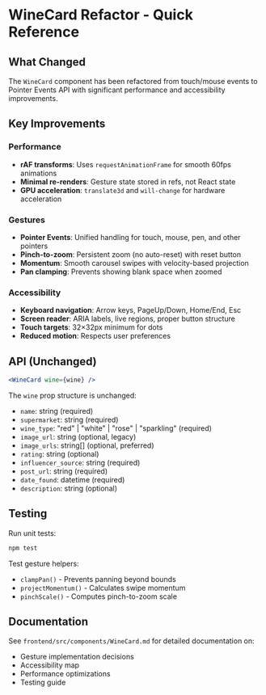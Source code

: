 # WineCard Refactor - Quick Reference

## What Changed

The `WineCard` component has been refactored from touch/mouse events to Pointer Events API with significant performance and accessibility improvements.

## Key Improvements

### Performance
- **rAF transforms**: Uses `requestAnimationFrame` for smooth 60fps animations
- **Minimal re-renders**: Gesture state stored in refs, not React state
- **GPU acceleration**: `translate3d` and `will-change` for hardware acceleration

### Gestures
- **Pointer Events**: Unified handling for touch, mouse, pen, and other pointers
- **Pinch-to-zoom**: Persistent zoom (no auto-reset) with reset button
- **Momentum**: Smooth carousel swipes with velocity-based projection
- **Pan clamping**: Prevents showing blank space when zoomed

### Accessibility
- **Keyboard navigation**: Arrow keys, PageUp/Down, Home/End, Esc
- **Screen reader**: ARIA labels, live regions, proper button structure
- **Touch targets**: 32×32px minimum for dots
- **Reduced motion**: Respects user preferences

## API (Unchanged)

```jsx
<WineCard wine={wine} />
```

The `wine` prop structure is unchanged:
- `name`: string (required)
- `supermarket`: string (required)
- `wine_type`: "red" | "white" | "rose" | "sparkling" (required)
- `image_url`: string (optional, legacy)
- `image_urls`: string[] (optional, preferred)
- `rating`: string (optional)
- `influencer_source`: string (required)
- `post_url`: string (required)
- `date_found`: datetime (required)
- `description`: string (optional)

## Testing

Run unit tests:
```bash
npm test
```

Test gesture helpers:
- `clampPan()` - Prevents panning beyond bounds
- `projectMomentum()` - Calculates swipe momentum
- `pinchScale()` - Computes pinch-to-zoom scale

## Documentation

See `frontend/src/components/WineCard.md` for detailed documentation on:
- Gesture implementation decisions
- Accessibility map
- Performance optimizations
- Testing guide

